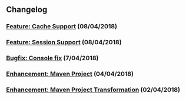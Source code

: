 ## Changelog

### [Feature: Cache Support](!15) (08/04/2018)
### [Feature: Session Support](!14) (08/04/2018)
### [Bugfix: Console fix](!12) (7/04/2018)
### [Enhancement: Maven Project](!4) (04/04/2018)
### [Enhancement: Maven Project Transformation](!3) (02/04/2018)
